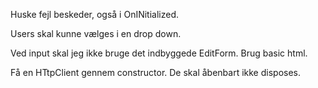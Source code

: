 Huske fejl beskeder, også i OnINitialized.

Users skal kunne vælges i en drop down.

Ved input skal jeg ikke bruge det indbyggede EditForm. Brug basic html.

Få en HTtpClient gennem constructor. De skal åbenbart ikke disposes.
